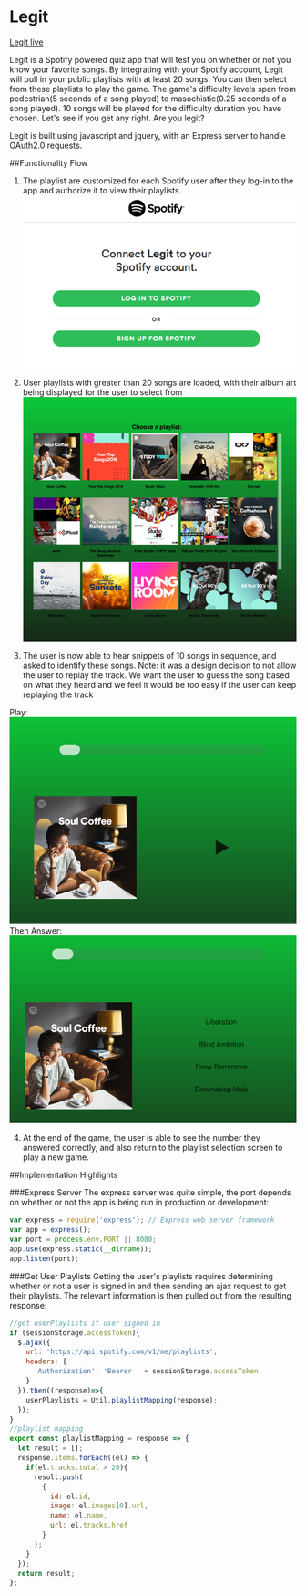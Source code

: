 # Legit

[Legit live](http://legit.hahaha.cool/)

Legit is a Spotify powered quiz app that will test you on whether or not you know your favorite songs. By integrating with your Spotify account, Legit will pull in your public playlists with at least 20 songs. You can then select from these playlists to play the game. The game's difficulty levels span from pedestrian(5 seconds of a song played) to masochistic(0.25 seconds of a song played). 10 songs will be played for the difficulty duration you have chosen. Let's see if you get any right. Are you legit?

Legit is built using javascript and jquery, with an Express server to handle OAuth2.0 requests.


##Functionality Flow
1. The playlist are customized for each Spotify user after they log-in to the app and authorize it to view their playlists.
![Auth Screenshot](/assets/auth.png)

2. User playlists with greater than 20 songs are loaded, with their album art being displayed for the user to select from
![Playlist Selection](/assets/playlists.png)

3. The user is now able to hear snippets of 10 songs in sequence, and asked to identify these songs. Note: it was a design decision to not allow the user to replay the track. We want the user to guess the song based on what they heard and we feel it would be too easy if the user can keep replaying the track

Play:
![Play](/assets/play.png)
Then Answer:
![Answer](/assets/answer.png)

4. At the end of the game, the user is able to see the number they answered correctly, and also return to the playlist selection screen to play a new game.

##Implementation Highlights

###Express Server
The express server was quite simple, the port depends on whether or not the app is being run in production or development:
```javascript
var express = require('express'); // Express web server framework
var app = express();
var port = process.env.PORT || 8080;
app.use(express.static(__dirname));
app.listen(port);
```

###Get User Playlists
Getting the user's playlists requires determining whether or not a user is signed in and then sending an ajax request to get their playlists. The relevant information is then pulled out from the resulting response:
```javascript
//get userPlaylists if user signed in
if (sessionStorage.accessToken){
  $.ajax({
    url: 'https://api.spotify.com/v1/me/playlists',
    headers: {
      'Authorization': 'Bearer ' + sessionStorage.accessToken
    }
  }).then((response)=>{
    userPlaylists = Util.playlistMapping(response);
  });
}
//playlist mapping
export const playlistMapping = response => {
  let result = [];
  response.items.forEach((el) => {
    if(el.tracks.total > 20){
      result.push(
        {
          id: el.id,
          image: el.images[0].url,
          name: el.name,
          url: el.tracks.href
        }
      );
    }
  });
  return result;
};
```

